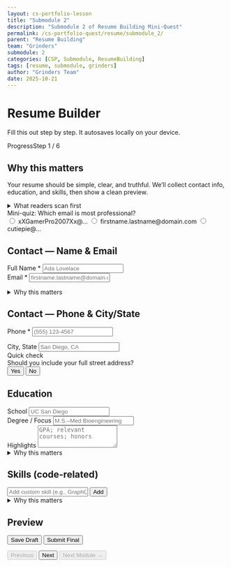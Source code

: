 ```yaml
---
layout: cs-portfolio-lesson
title: "Submodule 2"
description: "Submodule 2 of Resume Building Mini-Quest"
permalink: /cs-portfolio-quest/resume/submodule_2/
parent: "Resume Building"
team: "Grinders"
submodule: 2
categories: [CSP, Submodule, ResumeBuilding]
tags: [resume, submodule, grinders]
author: "Grinders Team"
date: 2025-10-21
---
```


<link href="https://cdn.jsdelivr.net/npm/tailwindcss@2.2.19/dist/tailwind.min.css" rel="stylesheet">

<div class="max-w-3xl mx-auto p-4">
  <h1 class="text-2xl font-bold mb-2">Resume Builder</h1>
  <p class="text-gray-600 mb-4">Fill this out step by step. It autosaves locally on your device.</p>

  <!-- Progress -->
  <div class="border rounded p-3 mb-4">
    <div class="flex justify-between text-sm">
      <span>Progress</span><span id="progressLabel">Step 1 / 6</span>
    </div>
    <div class="w-full bg-gray-200 rounded h-2 mt-2">
      <div id="progressBar" class="bg-blue-600 h-2 rounded" style="width:16.7%"></div>
    </div>
  </div>

  <!-- STEP 1: INTRO + WHY -->
  <section data-step="0" class="space-y-3">
    <h2 class="text-xl font-semibold">Why this matters</h2>
    <p>Your resume should be simple, clear, and truthful. We’ll collect contact info, education, and skills, then show a clean preview.</p>
    <details class="border rounded p-3">
      <summary class="font-medium cursor-pointer">What readers scan first</summary>
      <ul class="list-disc ml-5 mt-2 text-sm">
        <li><b>Contact line</b> – can they reach you quickly?</li>
        <li><b>Skills</b> – do you match the role?</li>
        <li><b>Education</b> – what foundation do you have?</li>
      </ul>
    </details>
    <div class="border rounded p-3">
      <div class="font-medium mb-1">Mini-quiz: Which email is most professional?</div>
      <div class="space-y-1 text-sm" id="emailQuiz">
        <label class="flex items-center gap-2"><input type="radio" name="q1" value="a"> xXGamerPro2007Xx@…</label>
        <label class="flex items-center gap-2"><input type="radio" name="q1" value="b"> firstname.lastname@domain.com</label>
        <label class="flex items-center gap-2"><input type="radio" name="q1" value="c"> cutiepie@…</label>
      </div>
      <p id="emailQuizResult" class="text-sm mt-2"></p>
    </div>
  </section>

  <!-- STEP 2: CONTACT (NAME + EMAIL) -->
  <section data-step="1" class="space-y-3 hidden">
    <h2 class="text-xl font-semibold">Contact — Name & Email</h2>
    <div>
      <label class="block text-sm font-medium">Full Name *</label>
      <input id="fullName" class="w-full border rounded px-3 py-2" placeholder="Ada Lovelace">
    </div>
    <div>
      <label class="block text-sm font-medium">Email *</label>
      <input id="email" type="email" class="w-full border rounded px-3 py-2" placeholder="firstname.lastname@domain.com">
      <p id="emailTip" class="text-xs mt-1"></p>
    </div>
    <details class="border rounded p-3">
      <summary class="font-medium cursor-pointer">Why this matters</summary>
      <p class="text-sm mt-2">A clean, professional email sets the tone. It’s often the first thing they use to contact you.</p>
    </details>
  </section>

  <!-- STEP 3: CONTACT (PHONE + CITY/STATE) -->
  <section data-step="2" class="space-y-3 hidden">
    <h2 class="text-xl font-semibold">Contact — Phone & City/State</h2>
    <div>
      <label class="block text-sm font-medium">Phone *</label>
      <input id="phone" class="w-full border rounded px-3 py-2" placeholder="(555) 123-4567">
      <p id="phoneTip" class="text-xs mt-1"></p>
    </div>
    <div>
      <label class="block text-sm font-medium">City, State</label>
      <input id="location" class="w-full border rounded px-3 py-2" placeholder="San Diego, CA">
    </div>
    <div class="border rounded p-3">
      <div class="font-medium mb-1">Quick check</div>
      <div class="text-sm" id="addressQuiz">
        Should you include your full street address?
        <div class="mt-1 space-x-3">
          <button data-a="yes" class="px-2 py-1 border rounded">Yes</button>
          <button data-a="no" class="px-2 py-1 border rounded">No</button>
        </div>
      </div>
      <p id="addressQuizResult" class="text-sm mt-2"></p>
    </div>
  </section>

  <!-- STEP 4: EDUCATION -->
  <section data-step="3" class="space-y-3 hidden">
    <h2 class="text-xl font-semibold">Education</h2>
    <div>
      <label class="block text-sm font-medium">School</label>
      <input id="school" class="w-full border rounded px-3 py-2" placeholder="UC San Diego">
    </div>
    <div>
      <label class="block text-sm font-medium">Degree / Focus </label>
      <input id="degree" class="w-full border rounded px-3 py-2" placeholder="M.S.–Med Bioengineering">
    </div>
    <div>
      <label class="block text-sm font-medium">Highlights</label>
      <textarea id="eduHighlights" rows="3" class="w-full border rounded px-3 py-2" placeholder="GPA; relevant courses; honors"></textarea>
    </div>
    <details class="border rounded p-3">
      <summary class="font-medium cursor-pointer">Why this matters</summary>
      <p class="text-sm mt-2">Education shows your foundation. If your experience is light, lean on relevant coursework and honors.</p>
    </details>
  </section>

  <!-- STEP 5: SKILLS -->
  <section data-step="4" class="space-y-3 hidden">
    <h2 class="text-xl font-semibold">Skills (code-related)</h2>
    <div id="skillsGrid" class="grid grid-cols-2 md:grid-cols-3 gap-2 text-sm"></div>
    <div class="flex gap-2">
      <input id="customSkill" class="flex-1 border rounded px-3 py-2" placeholder="Add custom skill (e.g., GraphQL)">
      <button id="addSkillBtn" class="px-3 py-2 border rounded">Add</button>
    </div>
    <div id="skillTags" class="flex flex-wrap gap-2"></div>
    <details class="border rounded p-3">
      <summary class="font-medium cursor-pointer">Why this matters</summary>
      <p class="text-sm mt-2">Skills are used to match you to roles. Include 8–12 that you can explain or demonstrate.</p>
    </details>
  </section>

  <!-- STEP 6: REVIEW & SAVE -->
  <section data-step="5" class="space-y-3 hidden">
    <h2 class="text-xl font-semibold">Preview</h2>
    <!-- Human-readable resume preview -->
    <div id="resumePreview" class="border rounded p-4 space-y-2 text-sm leading-6">
      <!-- Filled by JS as paragraph/resume form -->
    </div>
    <div class="grid md:grid-cols-2 gap-2">
      <button id="saveDraft" class="px-3 py-2 border rounded">Save Draft</button>
      <button id="submitFinal" class="px-3 py-2 border rounded">Submit Final</button>
    </div>
    <p id="saveMessage" class="text-sm mt-2"></p>
  </section>

  <!-- Bottom Nav -->
  <div class="flex justify-between mt-4">
    <button id="prevBtn" class="px-3 py-2 border rounded" disabled>Previous</button>
    <!-- Normal Next (hidden on last step) -->
    <button id="nextBtn" class="px-3 py-2 border rounded">Next</button>
    <!-- Next Module button (visible only on last step; enabled after Submit Final) -->
    <button
      id="nextModuleBtnNav"
      data-href="/cs-portfolio-quest/resume/submodule_3/"
      class="px-3 py-2 border rounded hidden disabled:opacity-50"
      disabled
    >Next Module →</button>
  </div>
</div>

<script>
document.addEventListener('DOMContentLoaded', () => {
  // ------- State -------
  const state = {
    step: 0,
    submitted: false, // becomes true after Submit Final
    personal: { fullName:"", email:"", phone:"", location:"" },
    education: { school:"", degree:"", eduHighlights:"" },
    skills: new Set()
  };

  // ------- DOM -------
  const $  = s => document.querySelector(s);
  const $$ = s => Array.from(document.querySelectorAll(s));
  const steps = $$('section[data-step]');
  const progressBar   = $('#progressBar');
  const progressLabel = $('#progressLabel');

  // Inputs
  const personalIds = ["fullName","email","phone","location"];
  const eduIds = ["school","degree","eduHighlights"];

  // Review / UI
  const resumePreview = $("#resumePreview");
  const saveMessage = $("#saveMessage");

  // Bottom nav buttons
  const prevBtn = $("#prevBtn");
  const nextBtn = $("#nextBtn");
  const nextModuleBtnNav = $("#nextModuleBtnNav");

  // Step 6 buttons
  const saveDraftBtn = $("#saveDraft");
  const submitFinalBtn = $("#submitFinal");

  // Interactive tips & quizzes
  const emailTip = $("#emailTip");
  const phoneTip = $("#phoneTip");
  const emailQuiz = $("#emailQuiz");
  const emailQuizResult = $("#emailQuizResult");
  const addressQuiz = $("#addressQuiz");
  const addressQuizResult = $("#addressQuizResult");

  // Skills UI
  const curated = ["JavaScript","Python","Java","HTML","CSS","React","Node.js","SQL","Git","Linux","Docker","AWS"];
  const skillsGrid = $("#skillsGrid");
  const customSkillInput = $("#customSkill");
  const addSkillBtn = $("#addSkillBtn");
  const skillTags = $("#skillTags");

  // ------- Build skills checklist -------
  function renderSkillChecklist(){
    if (!skillsGrid) return;
    skillsGrid.innerHTML = "";
    curated.forEach(label=>{
      const wrap = document.createElement('label');
      wrap.className = "flex items-center gap-2 p-2 border rounded";
      wrap.innerHTML = `<input type="checkbox" data-skill="${label}" class="h-4 w-4"><span>${label}</span>`;
      skillsGrid.appendChild(wrap);
    });
  }
  function syncChecklist(){
    if (!skillsGrid) return;
    skillsGrid.querySelectorAll('input[type=checkbox][data-skill]').forEach(cb=>{
      cb.checked = state.skills.has(cb.dataset.skill);
    });
  }
  function renderCustomTags(){
    if (!skillTags) return;
    skillTags.innerHTML = "";
    [...state.skills].forEach(s=>{
      const tag = document.createElement('span');
      tag.className = "px-2 py-1 rounded bg-gray-100 text-gray-800 text-sm flex items-center gap-2";
      tag.innerHTML = `${s} <button title="remove" class="font-bold">×</button>`;
      tag.querySelector('button').addEventListener('click', ()=>{
        state.skills.delete(s);
        syncChecklist();
        renderCustomTags();
        persist();
      });
      skillTags.appendChild(tag);
    });
  }

  // ------- Step Nav -------
  function showStep(i){
    state.step = Math.max(0, Math.min(steps.length-1, i));
    steps.forEach((el,idx)=>el.classList.toggle('hidden', idx!==state.step));
    const pct = ((state.step+1)/steps.length)*100;
    progressBar.style.width = pct + '%';
    progressLabel.textContent = `Step ${state.step+1} / ${steps.length}`;
    prevBtn.disabled = state.step===0;

    // Hide the normal Next button on last step; show Next Module button there
    const onLast = state.step === steps.length - 1;
    nextBtn.classList.toggle('hidden', onLast);
    nextModuleBtnNav.classList.toggle('hidden', !onLast);
    nextModuleBtnNav.disabled = !state.submitted; // only active after Submit Final

    if (onLast) updateResumePreview();
    persist();
  }

  prevBtn.addEventListener('click', ()=>showStep(state.step-1));
  nextBtn.addEventListener('click', ()=>{
    if (state.step===1 && (!state.personal.fullName || !state.personal.email)) {
      alert("Please add your Name and Email.");
      return;
    }
    if (state.step===2 && (!state.personal.phone)) {
      alert("Please add your Phone.");
      return;
    }
    if (state.step < steps.length-1) showStep(state.step+1);
  });

  // Next Module click → friendly popup then navigate
  if (nextModuleBtnNav){
    nextModuleBtnNav.addEventListener('click', (e)=>{
      e.preventDefault();
      if (!state.submitted){
        alert("Please submit your final first.");
        return;
      }
      alert("Next, you’ll learn how to present your work and experience effectivley to an employer");
      const href = nextModuleBtnNav.getAttribute('data-href');
      if (href) window.location.href = href;
    });
  }

  // ------- Bind Inputs -------
  personalIds.forEach(id=>{
    const el = $("#"+id); if (!el) return;
    el.addEventListener('input', ()=>{
      state.personal[id] = el.value.trim();
      if (id==="email") {
        emailTip.textContent = isProfessionalEmail(state.personal.email)
          ? "Looks good."
          : "Tip: use firstname.lastname@domain.com for a professional look.";
        emailTip.className = "text-xs mt-1 " + (isProfessionalEmail(state.personal.email) ? "text-green-700" : "text-gray-600");
      }
      if (id==="phone") {
        phoneTip.textContent = looksLikePhone(state.personal.phone)
          ? "Nice—add a clear voicemail greeting with your name."
          : "Tip: include area code. Format like (555) 123-4567.";
        phoneTip.className = "text-xs mt-1 " + (looksLikePhone(state.personal.phone) ? "text-green-700" : "text-gray-600");
      }
      persist();
    });
  });

  eduIds.forEach(id=>{
    const el = $("#"+id); if (!el) return;
    el.addEventListener('input', ()=>{
      state.education[id==='eduHighlights' ? 'eduHighlights' : id] = el.value;
      persist();
    });
  });

  // Skills
  if (skillsGrid){
    skillsGrid.addEventListener('change', (e)=>{
      const cb = e.target;
      if (cb && cb.matches('input[type=checkbox][data-skill]')){
        const s = cb.dataset.skill;
        cb.checked ? state.skills.add(s) : state.skills.delete(s);
        renderCustomTags();
        persist();
      }
    });
  }
  if (addSkillBtn && customSkillInput){
    addSkillBtn.addEventListener('click', ()=>{
      const val = customSkillInput.value.trim();
      if (!val) return;
      state.skills.add(val);
      customSkillInput.value = "";
      syncChecklist();
      renderCustomTags();
      persist();
    });
    customSkillInput.addEventListener('keydown', (e)=>{
      if (e.key==='Enter'){ e.preventDefault(); addSkillBtn.click(); }
    });
  }

  // Quizzes
  if (emailQuiz){
    emailQuiz.addEventListener('change', (e)=>{
      const v = e.target.value;
      if (!v) return;
      emailQuizResult.textContent = v==="b" ? "Correct — simple and professional wins."
                                            : "Not ideal — aim for firstname.lastname@domain.com.";
      emailQuizResult.className = "text-sm mt-2 " + (v==="b" ? "text-green-700" : "text-red-700");
    });
  }
  if (addressQuiz){
    addressQuiz.addEventListener('click', (e)=>{
      const a = e.target.getAttribute('data-a');
      if (!a) return;
      addressQuizResult.textContent = (a==="no")
        ? "Correct — City, State is enough."
        : "Use City, State only. Full street address isn’t needed.";
      addressQuizResult.className = "text-sm mt-2 " + (a==="no" ? "text-green-700" : "text-red-700");
    });
  }

  // ------- Resume-style Preview -------
  function updateResumePreview(){
    const P = state.personal;
    const E = state.education;
    const skills = [...state.skills];

    const headerName = `<div class="text-lg font-bold">${escapeHtml(P.fullName || "Your Name")}</div>`;
    const contactLineParts = [];
    if (P.email) contactLineParts.push(escapeHtml(P.email));
    if (P.phone) contactLineParts.push(escapeHtml(P.phone));
    if (P.location) contactLineParts.push(escapeHtml(P.location));
    const contactLine = contactLineParts.length
      ? `<div class="text-sm text-gray-700">${contactLineParts.join(" • ")}</div>`
      : `<div class="text-sm text-gray-500">Add your email, phone, and city/state</div>`;

    const educationBlock = (E.school || E.degree || E.eduHighlights)
      ? `
        <div class="mt-3">
          <div class="font-semibold">Education</div>
          <div>${escapeHtml(E.school || "School")} — ${escapeHtml(E.degree || "Degree/Program")}</div>
          ${E.eduHighlights ? `<div class="text-sm">${escapeHtml(E.eduHighlights)}</div>` : ""}
        </div>`
      : `
        <div class="mt-3">
          <div class="font-semibold">Education</div>
          <div class="text-sm text-gray-500">Add your school, degree, and highlights</div>
        </div>`;

    const skillsBlock = `
      <div class="mt-3">
        <div class="font-semibold">Skills</div>
        ${skills.length
          ? `<div class="text-sm">${skills.map(escapeHtml).join(", ")}</div>`
          : `<div class="text-sm text-gray-500"> </div>`}
      </div>`;

    resumePreview.innerHTML = `${headerName}${contactLine}${educationBlock}${skillsBlock}`;
  }

  // ------- Persistence -------
  const STORAGE_KEY = "resume_builder_no_experience_v2";
  function persist(){
    try {
      localStorage.setItem(STORAGE_KEY, JSON.stringify({
        ...state,
        skills:[...state.skills]
      }));
    } catch(e){}
  }
  function restore(){
    try {
      const raw = localStorage.getItem(STORAGE_KEY);
      if (!raw) return;
      const saved = JSON.parse(raw);
      state.step = 0; // always start at intro
      state.submitted = !!saved.submitted;
      Object.assign(state.personal, saved.personal||{});
      Object.assign(state.education, saved.education||{});
      (saved.skills||[]).forEach(s=>state.skills.add(s));

      // reflect inputs
      personalIds.forEach(id=>{ const el=$("#"+id); if (el) el.value = state.personal[id]||""; });$("#school").value = state.education.school || ""; $("#degree").value = state.education.degree || ""; $("#eduHighlights").value = state.education.eduHighlights || "";
      syncChecklist();
      renderCustomTags();
    } catch(e){}
  }
  // ------- Save Draft / Submit Final -------
  if (saveDraftBtn) saveDraftBtn.addEventListener('click', ()=>{
    persist();
    updateResumePreview();
    saveMessage.textContent = "Draft saved on this device.";
    saveMessage.className = "text-sm mt-2 text-green-700";
  });

  if (submitFinalBtn) submitFinalBtn.addEventListener('click', async ()=>{
    updateResumePreview();
    const ok = await submitFinal(makePayload());
    state.submitted = !!ok;
    persist();

    saveMessage.textContent = ok
      ? "Submitted! Your information has been received."
      : "Something went wrong. Please try again.";
    saveMessage.className = "text-sm mt-2 " + (ok ? "text-green-700" : "text-red-700");

    // Enable Next Module in bottom nav when submitted
    const onLast = state.step === steps.length - 1;
    if (ok && onLast && nextModuleBtnNav){
      nextModuleBtnNav.disabled = false;
    }
  });

  function makePayload(){
    return {
      personal: {...state.personal},
      education: {
        school: state.education.school,
        degree: state.education.degree,
        highlights: state.education.eduHighlights
      },
      skills: [...state.skills]
    };
  }

  // Friendly submit stub (no tech jargon shown to users)
  async function submitFinal(payload){
    console.log("Would submit this data:", payload);
    // Example when ready:
    // await fetch("/api/resume/submit", {
    //   method:"POST",
    //   headers:{'Content-Type':'application/json'},
    //   body: JSON.stringify(payload)
    // });
    return true;
  }

  // ------- Helpers -------
  function escapeHtml(s){ return String(s).replace(/[&<>"']/g, m => ({'&':'&amp;','<':'&lt;','>':'&gt;','"':'&quot;',"'":'&#39;'}[m])); }
  function isProfessionalEmail(s){
    if (!s) return false;
    const simple = /^[a-z][a-z0-9._-]+@[a-z0-9.-]+\.[a-z]{2,}$/i.test(s);
    return simple && !/(gamer|cutie|party|x{2,}|lol|420|69)/i.test(s);
  }
  function looksLikePhone(s){
    return /\d{10}/.test(String(s).replace(/\D/g,'')); // 10 digits
  }

  // ------- Boot -------
  renderSkillChecklist();
  restore();
  showStep(0);
});
</script>
